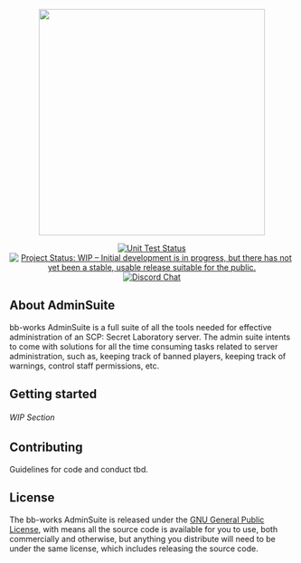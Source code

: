 <p align="center"><img src="https://southwoodstudios.com/images/logo2.png" width="400"></p>

<p align="center">
<a href="https://github.com/jeppevinkel/BB-AdminSuite"><img src="https://github.com/jeppevinkel/BB-AdminSuite/workflows/CI/badge.svg" alt="Unit Test Status" /></a>
<a href="https://www.repostatus.org/#wip"><img src="https://www.repostatus.org/badges/latest/wip.svg" alt="Project Status: WIP – Initial development is in progress, but there has not yet been a stable, usable release suitable for the public." /></a>
<a href="https://discord.gg/9SWkAAt"><img src="https://img.shields.io/discord/673521655716511744.svg" alt="Discord Chat" /></a>
</p>

## About AdminSuite

bb-works AdminSuite is a full suite of all the tools needed for effective administration of an SCP: Secret Laboratory server. The admin suite intents to come with solutions for all the time consuming tasks related to server administration, such as, keeping track of banned players, keeping track of warnings, control staff permissions, etc.

## Getting started

###### WIP Section

## Contributing

Guidelines for code and conduct tbd.

## License

The bb-works AdminSuite is released under the [GNU General Public License](https://github.com/jeppevinkel/BB-AdminSuite/blob/master/LICENSE), with means all the source code is available for you to use, both commercially and otherwise, but anything you distribute will need to be under the same license, which includes releasing the source code.
